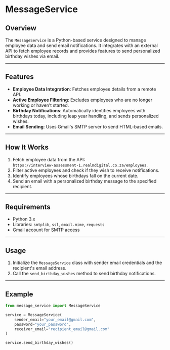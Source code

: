 # MessageService

## Overview  
The `MessageService` is a Python-based service designed to manage employee data and send email notifications. It integrates with an external API to fetch employee records and provides features to send personalized birthday wishes via email.  

---

## Features  
- **Employee Data Integration**: Fetches employee details from a remote API.  
- **Active Employee Filtering**: Excludes employees who are no longer working or haven’t started.  
- **Birthday Notifications**: Automatically identifies employees with birthdays today, including leap year handling, and sends personalized wishes.  
- **Email Sending**: Uses Gmail's SMTP server to send HTML-based emails.  

---

## How It Works  
1. Fetch employee data from the API:  
   `https://interview-assessment-1.realmdigital.co.za/employees`.  
2. Filter active employees and check if they wish to receive notifications.  
3. Identify employees whose birthdays fall on the current date.  
4. Send an email with a personalized birthday message to the specified recipient.  

---

## Requirements  
- Python 3.x  
- Libraries: `smtplib`, `ssl`, `email.mime`, `requests`  
- Gmail account for SMTP access  

---

## Usage  
1. Initialize the `MessageService` class with sender email credentials and the recipient's email address.  
2. Call the `send_birthday_wishes` method to send birthday notifications.  

---

## Example  

```python
from message_service import MessageService

service = MessageService(
    sender_email="your_email@gmail.com",
    password="your_password",
    receiver_email="recipient_email@gmail.com"
)

service.send_birthday_wishes()
